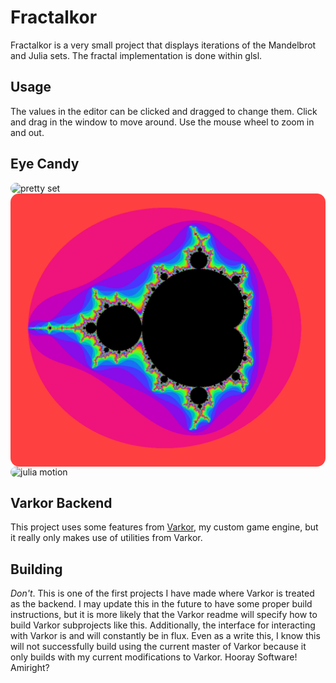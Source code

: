 # Fractalkor
Fractalkor is a very small project that displays iterations of the Mandelbrot and Julia sets. The fractal implementation is done within glsl.

## Usage
The values in the editor can be clicked and dragged to change them. Click and drag in the window to move around. Use the mouse wheel to zoom in and out.

## Eye Candy
<img src="res/pretty_set.gif" alt="pretty set" style="display: block; margin-left: auto; margin-right: auto; border-radius: 1.0em;">
<img src="res/oil_mandelbrot.png" alt="oil mandelbrot" style="display: block; margin-left: auto; margin-right: auto; border-radius: 1.0em;">
<img src="res/julia_motion.gif" alt="julia motion" style="display: block; margin-left: auto; margin-right: auto; border-radius: 1.0em;">

## Varkor Backend
This project uses some features from [Varkor](https://github.com/Underdisc/Varkor), my custom game engine, but it really only makes use of utilities from Varkor.

## Building
*Don't*. This is one of the first projects I have made where Varkor is treated as the backend. I may update this in the future to have some proper build instructions, but it is more likely that the Varkor readme will specify how to build Varkor subprojects like this. Additionally, the interface for interacting with Varkor is and will constantly be in flux. Even as a write this, I know this will not successfully build using the current master of Varkor because it only builds with my current modifications to Varkor. Hooray Software! Amiright?
